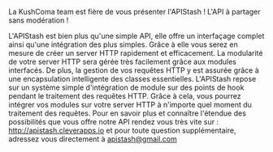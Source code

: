 La KushComa team est fière de vous présenter l'APIStash ! L'API à partager sans modération !

L'APIStash est bien plus qu'une simple API, elle offre un interfaçage complet ainsi qu'une intégration des plus simples. Grâce à elle vous serez en mesure de créer un server HTTP rapidement et efficacement. La modularité de votre server HTTP sera gérée très facilement grâce aux modules interfacés. De plus, la gestion de vos requêtes HTTP y est assurée grâce à une encapsulation intelligente des classes essentielles. L'APIStash repose sur un système simple d'intégration de module sur des points de hook pendant le traitement des requêtes HTTP. Grâce à cela, vous pourrez intégrer vos modules sur votre server HTTP à n'importe quel moment du traitement des requêtes. Pour en savoir plus et connaître l'étendue des possibilités que vous offre notre API rendez vous très vite sur : http://apistash.cleverapps.io et pour toute question supplémentaire, adressez vous directement à apistash@gmail.com

